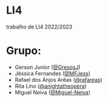 # LI4
trabalho de LI4 2022/2023
# Grupo:
* Gerson Junior ([@GresosJ](https://github.com/GresosJ))
* Jéssica Fernandes ([@MFJess](https://github.com/MFJess))
* Rafael dos Anjos Arêas ([@rafareas](https://github.com/rafareas))
* Rita Lino ([@anightatheopera](https://github.com/anightatheopera))
* Miguel Neiva ([@Miguel-Neiva](https://github.com/Miguel-Neiva))
